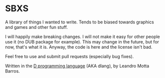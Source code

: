 # SBXS

A library of things I wanted to write. Tends to be biased towards
graphics and games and other fun stuff.

I will happily make breaking changes. I will not make it easy for other
people use it (no DUB package for example). This may change in the
future, but for now, that's what it is. Anyway, the code is here and the
license isn't bad.

Feel free to use and submit pull requests (especially bug fixes).

Written in the [D programming language](https://dlang.org) (AKA
dlang), by Leandro Motta Barros.
